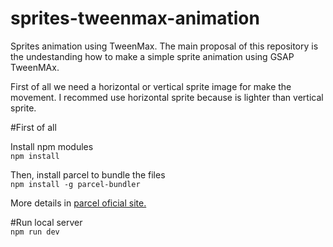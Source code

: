 # sprites-tweenmax-animation
Sprites animation using TweenMax.
The main proposal of this repository is the undestanding how to make a simple sprite animation using GSAP TweenMAx.

First of all we need a horizontal or vertical sprite image for make the movement.
I recommed use horizontal sprite because is lighter than vertical sprite.


#First of all

Install npm modules
<br>
`npm install`

Then, install parcel to bundle the files
<br>
`npm install -g parcel-bundler`

More details in <a href="https://parceljs.org/getting_started.html" target="_blank">parcel oficial site.</a>

#Run local server
<br>
`npm run dev`
